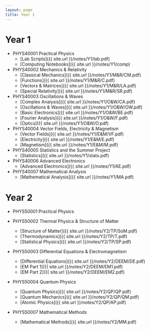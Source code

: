 ```yaml
---
layout: page
title: Year 1
---
```

# Year 1

- PHYS40001 Practical Physics
  - [Lab Scripts]({{ site.url }}/notes/Y1/lab.pdf)
  - [Computing Notebooks]({{ site.url }}/notes/Y1/comp)
- PHYS40002 Mechanics & Relativity
  - [Classical Mechanics]({{ site.url }}/notes/Y1/M&R/CM.pdf)
  - [Functions]({{ site.url }}/notes/Y1/M&R/C.pdf)
  - [Vectors & Matrices]({{ site.url }}/notes/Y1/M&R/LA.pdf)
  - [Special Relativity]({{ site.url }}/notes/Y1/M&R/SR.pdf)
- PHYS40003 Oscillations & Waves
  - [Complex Analysis]({{ site.url }}/notes/Y1/O&W/CA.pdf)
  - [Oscillations & Waves]({{ site.url }}/notes/Y1/O&W/OW.pdf)
  - [Basic Electronics]({{ site.url }}/notes/Y1/O&W/BE.pdf)
  - [Fourier Analysis]({{ site.url }}/notes/Y1/O&W/F.pdf)
  - [Optics]({{ site.url }}/notes/Y1/O&W/O.pdf)
- PHYS40004 Vector Fields, Electricity & Magnetism
  - [Vector Fields]({{ site.url }}/notes/Y1/E&M/VF.pdf)
  - [Electricity]({{ site.url }}/notes/Y1/E&M/E.pdf)
  - [Magnetism]({{ site.url }}/notes/Y1/E&M/M.pdf)
- PHYS40005 Statistics and the Summer Project
  - [Statistics]({{ site.url }}/notes/Y1/stats.pdf)
- PHYS40006 Advanced Electronics
  - [Advanced Electronics]({{ site.url }}/notes/Y1/AE.pdf)
- PHYS40007 Mathematical Analysis
  - [Mathematical Analysis]({{ site.url }}/notes/Y1/MA.pdf)

# Year 2

- PHYS50001 Practical Physics

- PHYS50002 Thermal Physics & Structure of Matter
  - [Structure of Matter]({{ site.url }}/notes/Y2/TP/SoM.pdf)
  - [Thermodynamics]({{ site.url }}/notes/Y2/TP/T.pdf)
  - [Statistical Physics]({{ site.url }}/notes/Y2/TP/SP.pdf)

- PHYS50003 Differential Equations & Electromagnetism
  - [Differential Equations]({{ site.url }}/notes/Y2/DEEM/DE.pdf)
  - [EM Part 1]({{ site.url }}/notes/Y2/DEEM/EM1.pdf)
  - [EM Part 2]({{ site.url }}/notes/Y2/DEEM/EM2.pdf)

- PHYS50004 Quantum Physics
  - [Quantum Physics]({{ site.url }}/notes/Y2/QP/QP.pdf)
  - [Quantum Mechanics]({{ site.url }}/notes/Y2/QP/QM.pdf)
  - [Atomic Physics]({{ site.url }}/notes/Y2/QP/AP.pdf)

- PHYS50007 Mathematical Methods
  - [Mathematical Methods]({{ site.url }}/notes/Y2/MM.pdf)
